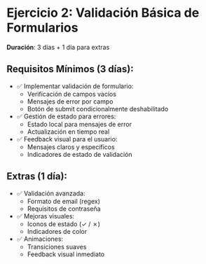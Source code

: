 # Ejercicio 2: Validación Básica de Formularios

**Duración**: 3 días + 1 día para extras

## Requisitos Mínimos (3 días):
- ✅ Implementar validación de formulario:
  - Verificación de campos vacíos
  - Mensajes de error por campo
  - Botón de submit condicionalmente deshabilitado
- ✅ Gestión de estado para errores:
  - Estado local para mensajes de error
  - Actualización en tiempo real
- ✅ Feedback visual para el usuario:
  - Mensajes claros y específicos
  - Indicadores de estado de validación

## Extras (1 día):
- ✅ Validación avanzada:
  - Formato de email (regex)
  - Requisitos de contraseña
- ✅ Mejoras visuales:
  - Iconos de estado (✓ / ✗)
  - Indicadores de color
- ✅ Animaciones:
  - Transiciones suaves
  - Feedback visual inmediato 